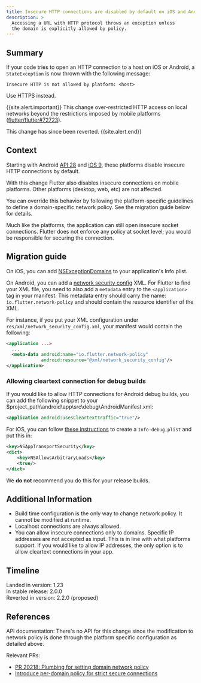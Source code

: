 ```yaml
---
title: Insecure HTTP connections are disabled by default on iOS and Android
description: >
  Accessing a URL with HTTP protocol throws an exception unless
  the domain is explicitly allowed by policy.
---
```


## Summary

If your code tries to open an HTTP connection to a host
on iOS or Android, a `StateException` is now thrown with
the following message:

```nocode
Insecure HTTP is not allowed by platform: <host>
```

Use HTTPS instead.

{{site.alert.important}}
  This change over-restricted HTTP access on local networks beyond the
  restrictions imposed by mobile platforms ([flutter/flutter#72723]({{site.repo.flutter}}/issues/72723)).

  This change has since been reverted.
{{site.alert.end}}

## Context

Starting with Android [API 28][] and [iOS 9][],
these platforms disable insecure HTTP connections by default.

With this change Flutter also disables insecure connections on
mobile platforms. Other platforms (desktop, web, etc)
are not affected.

You can override this behavior by following the
platform-specific guidelines to define a domain-specific
network policy. See the migration guide below for details.

[API 28]: {{site.android-dev}}/training/articles/security-config#CleartextTrafficPermitted
[iOS 9]: {{site.apple-dev}}/documentation/bundleresources/information_property_list/nsapptransportsecurity

Much like the platforms, the application can still open
insecure socket connections. Flutter does not enforce
any policy at socket level; you would be
responsible for securing the connection.

## Migration guide

On iOS, you can add [NSExceptionDomains][] to your
application's Info.plist.

On Android, you can add a [network security config][] XML.
For Flutter to find your XML file, you need to also add a
`metadata` entry to the `<application>` tag in your manifest.
This metadata entry should carry the name:
`io.flutter.network-policy` and should contain the
resource identifier of the XML.

For instance, if you put your XML configuration under
`res/xml/network_security_config.xml`,
your manifest would contain the following:

```xml
<application ...>
  ...
  <meta-data android:name="io.flutter.network-policy"
             android:resource="@xml/network_security_config"/>
</application>
```

### Allowing cleartext connection for debug builds

If you would like to allow HTTP connections for Android debug
builds, you can add the following snippet to your $project_path\android\app\src\debug\AndroidManifest.xml:

```xml
<application android:usesCleartextTraffic="true"/>
```

For iOS, you can follow [these instructions](/add-to-app/ios/project-setup#local-network-privacy-permissions) to create a `Info-debug.plist` and put this in:

```xml
<key>NSAppTransportSecurity</key>
<dict>
    <key>NSAllowsArbitraryLoads</key>
    <true/>
</dict>
```

We **do not** recommend you do this for your release builds.

## Additional Information

* Build time configuration is the only way to change
  network policy. It cannot be modified at runtime.
* Localhost connections are always allowed.
* You can allow insecure connections only to domains.
  Specific IP addresses are not accepted as input.
  This is in line with what platforms support. If you would
  like to allow IP addresses, the only option is to allow
  cleartext connections in your app.

[network security config]: {{site.android-dev}}/training/articles/security-config#CleartextTrafficPermitted
[NSExceptionDomains]: {{site.apple-dev}}/documentation/bundleresources/information_property_list/nsapptransportsecurity/nsexceptiondomains

## Timeline

Landed in version: 1.23<br>
In stable release: 2.0.0<br>
Reverted in version: 2.2.0 (proposed)

## References

API documentation: There's no API for this change since
the modification to network policy is done through the
platform specific configuration as detailed above.

Relevant PRs:

* [PR 20218: Plumbing for setting domain network policy][]
* [Introduce per-domain policy for strict secure connections][]

[PR 20218: Plumbing for setting domain network policy]: {{site.repo.engine}}/pull/20218
[Introduce per-domain policy for strict secure connections]: {{site.github}}/dart-lang/sdk/commit/d878cfbf20375befa09f9bf85f0ba2b87b319427
